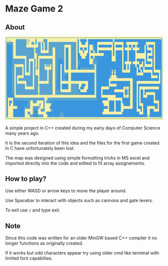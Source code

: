 # Maze Game 2

## About

![Clip of Maze Game](Media/Maze%20Shot.jpg)

A simple project in C++ created during my early days of Computer Science many years ago.

It is the second iteration of this idea and the files for the first game created in C have unfortunately been lost.

The map was designed using simple formatting tricks in MS excel and imported directly into the code and edited to fit array assignements.

## How to play?

Use either WASD or arrow keys to move the player around.

Use Spacebar to interact with objects such as cannons and gate levers.

To exit use `/` and type exit.

## Note

Since this code was written for an older MinGW based C++ compiler it no longer functions as originally created.

If it works but odd characters appear try using older cmd like terminal with limited font capabiliies.
